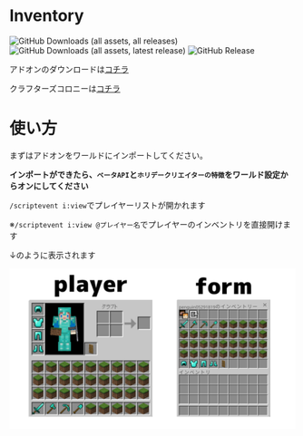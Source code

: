 # Inventory

![GitHub Downloads (all assets, all releases)](https://img.shields.io/github/downloads/Naruru-Addon/Inventory/total) ![GitHub Downloads (all assets, latest release)](https://img.shields.io/github/downloads/Naruru-Addon/Inventory/latest/total?color=green) ![GitHub Release](https://img.shields.io/github/v/release/Naruru-Addon/Inventory)

アドオンのダウンロードは[コチラ](https://github.com/Naruru-Addon/Inventory/releases)

クラフターズコロニーは[コチラ](https://minecraft-mcworld.com/79243/)

# 使い方
まずはアドオンをワールドにインポートしてください。

__インポートができたら、``ベータAPI``と``ホリデークリエイターの特徴``をワールド設定からオンにしてください__

``/scriptevent i:view``でプレイヤーリストが開かれます

※``/scriptevent i:view @プレイヤー名``でプレイヤーのインベントリを直接開けます

↓のように表示されます

![img](https://github.com/Naruru-Addon/assets/blob/main/Inventory/example.png)
